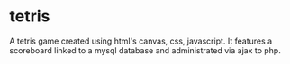 # tetris
A tetris game created using html's canvas, css, javascript.
It features a scoreboard linked to a mysql database and administrated via ajax to php. 
